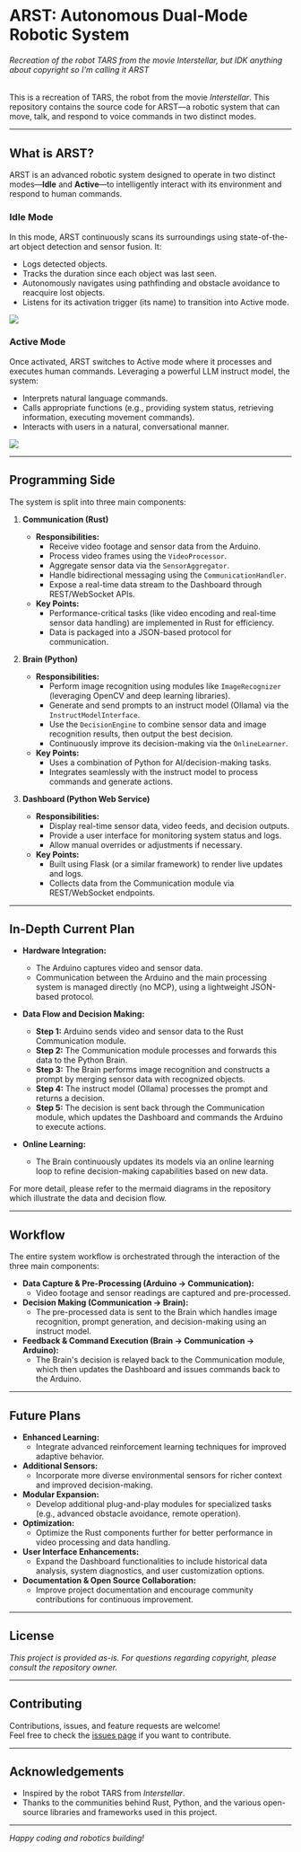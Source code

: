 # ARST: Autonomous Dual-Mode Robotic System
###### Recreation of the robot TARS from the movie Interstellar, but IDK anything about copyright so I'm calling it ARST

This is a recreation of TARS, the robot from the movie *Interstellar*. This repository contains the source code for ARST—a robotic system that can move, talk, and respond to voice commands in two distinct modes.

---

## What is ARST?

ARST is an advanced robotic system designed to operate in two distinct modes—**Idle** and **Active**—to intelligently interact with its environment and respond to human commands.

### Idle Mode
In this mode, ARST continuously scans its surroundings using state-of-the-art object detection and sensor fusion. It:
- Logs detected objects.
- Tracks the duration since each object was last seen.
- Autonomously navigates using pathfinding and obstacle avoidance to reacquire lost objects.
- Listens for its activation trigger (its name) to transition into Active mode.

[![](https://mermaid.ink/img/pako:eNpNkMtuwjAQRX_FmkVXAZUk5LWoFBIqVSoVEnTThIWbDIlFYiMzKQXEv9eEh-qVxz5HvtcnKFSJEMG6Ufui5prYMs0lMyvOFnSZ38oG2bzmO1yxweCFTbKZkoKUZnH7LVASSznx1VWa9EiSxZI3hyOytcGSTgu1E3RgT2zOiVDL3Q1PejzNPrclJ2TvyLUUsmIzE6oxeGxoSUJJtthyeZPSXppmSY3Fpn9hqUVVoTYp9SXmFZsa7HGTImFBWPbqa7bYCypqRorFBYmfe79_4od6uH3pXIIFLeqWi9J81-mC5kA1tphDZLYl15sccnk2HO9ILQ6ygIh0hxZo1VU1RGve7MzU9WVTwSvN28ep6felVHtXzAjRCX4hsoNg6Ix8z_bCsTOyxxYcIHK9Yeg-u47vjLwgdMfO2YJjrz-bCzfwvdC2ndAfOa5jQaUvoW9ZUJaoE9VJgiiwz3_IYp8l?type=png)](https://mermaid.live/edit#pako:eNpNkMtuwjAQRX_FmkVXAZUk5LWoFBIqVSoVEnTThIWbDIlFYiMzKQXEv9eEh-qVxz5HvtcnKFSJEMG6Ufui5prYMs0lMyvOFnSZ38oG2bzmO1yxweCFTbKZkoKUZnH7LVASSznx1VWa9EiSxZI3hyOytcGSTgu1E3RgT2zOiVDL3Q1PejzNPrclJ2TvyLUUsmIzE6oxeGxoSUJJtthyeZPSXppmSY3Fpn9hqUVVoTYp9SXmFZsa7HGTImFBWPbqa7bYCypqRorFBYmfe79_4od6uH3pXIIFLeqWi9J81-mC5kA1tphDZLYl15sccnk2HO9ILQ6ygIh0hxZo1VU1RGve7MzU9WVTwSvN28ep6felVHtXzAjRCX4hsoNg6Ix8z_bCsTOyxxYcIHK9Yeg-u47vjLwgdMfO2YJjrz-bCzfwvdC2ndAfOa5jQaUvoW9ZUJaoE9VJgiiwz3_IYp8l)

### Active Mode
Once activated, ARST switches to Active mode where it processes and executes human commands. Leveraging a powerful LLM instruct model, the system:
- Interprets natural language commands.
- Calls appropriate functions (e.g., providing system status, retrieving information, executing movement commands).
- Interacts with users in a natural, conversational manner.

[![](https://mermaid.ink/img/pako:eNpdkF1vgjAYhf9K816jE0E-erFFRZclupm5mw28aKAKmbSmH5uO8N9XEMyyXvU9zzlvTltByjMKGPZH_p3mRCj0FiUMmTONt6qZp6kqvija5ETSHRoM7tEsfqUpbcSGcYZWhVS7a2rWOubxhkjZYYkUR6vVGu25QBFNC2nEzj5v7dFtYWN70eqk1V23-18gagOLeHGmqVZ9gw4uWris1lz0RD7UV7Y0DL1Tee33R3vmrfRoOigtWFP2KTv2D04YWFBSUZIiM99UNcEEVE5LmgA214yIzwQSVhsf0YpvLywFrISmFgiuDzngPTlKM-lTRhSNCnIQpLypJ8I-OC_7iBkBV3AGPA6CoWP73tgLJ449nlhwAex6w9AduY7v2F4QuhOntuCnjY8McAPfC43XD71R4FlwEE3prgtlGRVzrpkCHLj1L7MJmio?type=png)](https://mermaid.live/edit#pako:eNpdkF1vgjAYhf9K816jE0E-erFFRZclupm5mw28aKAKmbSmH5uO8N9XEMyyXvU9zzlvTltByjMKGPZH_p3mRCj0FiUMmTONt6qZp6kqvija5ETSHRoM7tEsfqUpbcSGcYZWhVS7a2rWOubxhkjZYYkUR6vVGu25QBFNC2nEzj5v7dFtYWN70eqk1V23-18gagOLeHGmqVZ9gw4uWris1lz0RD7UV7Y0DL1Tee33R3vmrfRoOigtWFP2KTv2D04YWFBSUZIiM99UNcEEVE5LmgA214yIzwQSVhsf0YpvLywFrISmFgiuDzngPTlKM-lTRhSNCnIQpLypJ8I-OC_7iBkBV3AGPA6CoWP73tgLJ449nlhwAex6w9AduY7v2F4QuhOntuCnjY8McAPfC43XD71R4FlwEE3prgtlGRVzrpkCHLj1L7MJmio)

---

## Programming Side

The system is split into three main components:

1. **Communication (Rust)**
   - **Responsibilities:**  
     - Receive video footage and sensor data from the Arduino.
     - Process video frames using the `VideoProcessor`.
     - Aggregate sensor data via the `SensorAggregator`.
     - Handle bidirectional messaging using the `CommunicationHandler`.
     - Expose a real-time data stream to the Dashboard through REST/WebSocket APIs.
   - **Key Points:**  
     - Performance-critical tasks (like video encoding and real-time sensor data handling) are implemented in Rust for efficiency.
     - Data is packaged into a JSON-based protocol for communication.

2. **Brain (Python)**
   - **Responsibilities:**  
     - Perform image recognition using modules like `ImageRecognizer` (leveraging OpenCV and deep learning libraries).
     - Generate and send prompts to an instruct model (Ollama) via the `InstructModelInterface`.
     - Use the `DecisionEngine` to combine sensor data and image recognition results, then output the best decision.
     - Continuously improve its decision-making via the `OnlineLearner`.
   - **Key Points:**  
     - Uses a combination of Python for AI/decision-making tasks.
     - Integrates seamlessly with the instruct model to process commands and generate actions.

3. **Dashboard (Python Web Service)**
   - **Responsibilities:**  
     - Display real-time sensor data, video feeds, and decision outputs.
     - Provide a user interface for monitoring system status and logs.
     - Allow manual overrides or adjustments if necessary.
   - **Key Points:**  
     - Built using Flask (or a similar framework) to render live updates and logs.
     - Collects data from the Communication module via REST/WebSocket endpoints.

---

## In-Depth Current Plan

- **Hardware Integration:**  
  - The Arduino captures video and sensor data.
  - Communication between the Arduino and the main processing system is managed directly (no MCP), using a lightweight JSON-based protocol.
  
- **Data Flow and Decision Making:**  
  - **Step 1:** Arduino sends video and sensor data to the Rust Communication module.
  - **Step 2:** The Communication module processes and forwards this data to the Python Brain.
  - **Step 3:** The Brain performs image recognition and constructs a prompt by merging sensor data with recognized objects.
  - **Step 4:** The instruct model (Ollama) processes the prompt and returns a decision.
  - **Step 5:** The decision is sent back through the Communication module, which updates the Dashboard and commands the Arduino to execute actions.
  
- **Online Learning:**  
  - The Brain continuously updates its models via an online learning loop to refine decision-making capabilities based on new data.

For more detail, please refer to the mermaid diagrams in the repository which illustrate the data and decision flow.

---

## Workflow

The entire system workflow is orchestrated through the interaction of the three main components:

- **Data Capture & Pre-Processing (Arduino → Communication):**  
  - Video footage and sensor readings are captured and pre-processed.
- **Decision Making (Communication → Brain):**  
  - The pre-processed data is sent to the Brain which handles image recognition, prompt generation, and decision-making using an instruct model.
- **Feedback & Command Execution (Brain → Communication → Arduino):**  
  - The Brain's decision is relayed back to the Communication module, which then updates the Dashboard and issues commands back to the Arduino.

---

## Future Plans

- **Enhanced Learning:**  
  - Integrate advanced reinforcement learning techniques for improved adaptive behavior.
- **Additional Sensors:**  
  - Incorporate more diverse environmental sensors for richer context and improved decision-making.
- **Modular Expansion:**  
  - Develop additional plug-and-play modules for specialized tasks (e.g., advanced obstacle avoidance, remote operation).
- **Optimization:**  
  - Optimize the Rust components further for better performance in video processing and data handling.
- **User Interface Enhancements:**  
  - Expand the Dashboard functionalities to include historical data analysis, system diagnostics, and user customization options.
- **Documentation & Open Source Collaboration:**  
  - Improve project documentation and encourage community contributions for continuous improvement.

---

## License

*This project is provided as-is. For questions regarding copyright, please consult the repository owner.*

---

## Contributing

Contributions, issues, and feature requests are welcome!  
Feel free to check the [issues page](./issues) if you want to contribute.

---

## Acknowledgements

- Inspired by the robot TARS from *Interstellar*.
- Thanks to the communities behind Rust, Python, and the various open-source libraries and frameworks used in this project.

---

*Happy coding and robotics building!*
